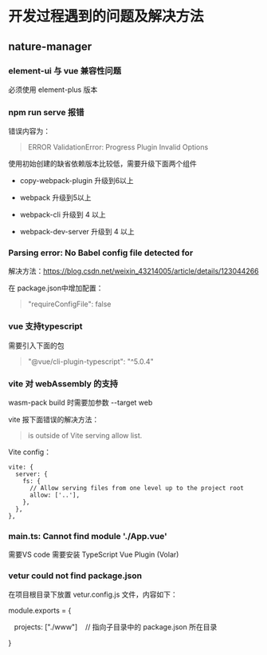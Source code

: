 # 开发过程遇到的问题及解决方法

## nature-manager

### element-ui 与 vue 兼容性问题

必须使用 element-plus 版本

### npm run serve 报错

错误内容为：

> ERROR  ValidationError: Progress Plugin Invalid Options

使用初始创建的缺省依赖版本比较低，需要升级下面两个组件

- copy-webpack-plugin 升级到6以上

- webpack 升级到5以上

- webpack-cli 升级到 4 以上

- webpack-dev-server 升级到 4 以上

### Parsing error: No Babel config file detected for

解决方法：https://blog.csdn.net/weixin_43214005/article/details/123044266

在 package.json中增加配置：

> "requireConfigFile": false

### vue 支持typescript

需要引入下面的包

> "@vue/cli-plugin-typescript": "^5.0.4"

### vite 对 webAssembly 的支持

wasm-pack build 时需要加参数 --target web 

vite 报下面错误的解决方法：

> is outside of Vite serving allow list.

Vite config：

```
vite: {
  server: {
    fs: {
      // Allow serving files from one level up to the project root
      allow: ['..'],
    },
  },
},
```

### main.ts: Cannot find module './App.vue'

需要VS code 需要安装 TypeScript Vue Plugin (Volar)

### vetur could not find package.json

在项目根目录下放置 vetur.config.js 文件，内容如下：

module.exports = {

   projects: ["./www"]    // 指向子目录中的 package.json 所在目录

}
